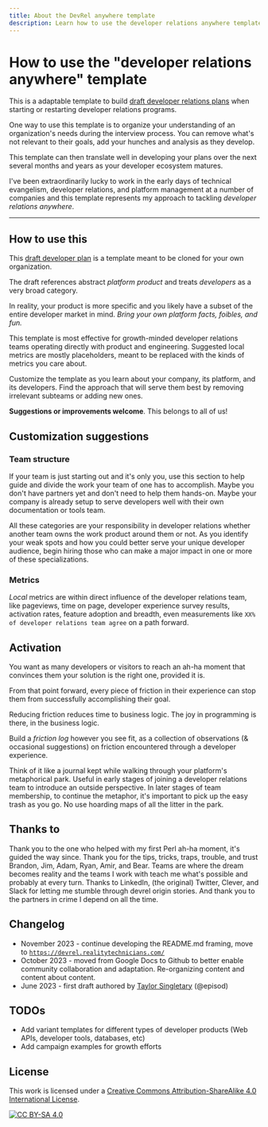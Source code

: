 ```yaml
---
title: About the DevRel anywhere template
description: Learn how to use the developer relations anywhere template to help start or restart a developer relations function at your organization.
---
```


# How to use the "developer relations anywhere" template

This is a adaptable template to build [draft developer relations plans](template.md) when starting or restarting developer relations programs.

One way to use this template is to organize your understanding of an organization's needs during the interview process. You can remove what's not relevant to their goals, add your hunches and analysis as they develop.

This template can then translate well in developing your plans over the next several months and years as your developer ecosystem matures.

I've been extraordinarily lucky to work in the early days of technical evangelism, developer relations, and platform management at a number of companies and this template represents my approach to tackling _developer relations anywhere_.

---

## How to use this

This [draft developer plan](template.md) is a template meant to be cloned for your own organization. 

The draft references abstract _platform product_ and treats _developers_ as a very broad category. 

In reality, your product is more specific and you likely have a subset of the entire developer market in mind. _Bring your own platform facts, foibles, and fun._

This template is most effective for growth-minded developer relations teams operating directly with product and engineering. Suggested local metrics are mostly placeholders, meant to be replaced with the kinds of metrics you care about.

Customize the template as you learn about your company, its platform, and its developers. Find the approach that will serve them best by removing irrelevant subteams or adding new ones.

**Suggestions or improvements welcome**. This belongs to all of us!

## Customization suggestions

### Team structure

If your team is just starting out and it's only you, use this section to help guide and divide the work your team of one has to accomplish. Maybe you don't have partners yet and don't need to help them hands-on. Maybe your company is already setup to serve developers well with their own documentation or tools team.

All these categories are your responsibility in developer relations whether another team owns the work product around them or not. As you identify your weak spots and how you could better serve your unique developer audience, begin hiring those who can make a major impact in one or more of these specializations.

### Metrics

_Local_ metrics are within direct influence of the developer relations team, like pageviews, time on page, developer experience survey results, activation rates, feature adoption and breadth, even measurements like `XX% of developer relations team agree` on a path forward.

## Activation

You want as many developers or visitors to reach an ah-ha moment that convinces them your solution is the right one, provided it is.

From that point forward, every piece of friction in their experience can stop them from successfully accomplishing their goal.

Reducing friction reduces time to business logic. The joy in programming is there, in the business logic.

Build a _friction log_ however you see fit, as a collection of observations (& occasional suggestions) on friction encountered through a developer experience.

Think of it like a journal kept while walking through your platform's metaphorical park. Useful in early stages of joining a developer relations team to introduce an outside perspective. In later stages of team membership, to continue the metaphor, it's important to pick up the easy trash as you go. No use hoarding maps of all the litter in the park.

## Thanks to

Thank you to the one who helped with my first Perl ah-ha moment, it's guided the way since. Thank you for the tips, tricks, traps, trouble, and trust Brandon, Jim, Adam, Ryan, Amir, and Bear. Teams are where the dream becomes reality and the teams I work with teach me what's possible and probably at every turn. Thanks to LinkedIn, (the original) Twitter, Clever, and Slack for letting me stumble through devrel origin stories. And thank you to the partners in crime I depend on all the time.

## Changelog

* November 2023 - continue developing the README.md framing, move to [`https://devrel.realitytechnicians.com/`](https://devrel.realitytechnicians.com/)
* October 2023 - moved from Google Docs to Github to better enable community collaboration and adaptation. Re-organizing content and content about content.
* June 2023 - first draft authored by [Taylor Singletary](https://linkedin.com/in/taylorsingletary) (@episod)

## TODOs

* Add variant templates for different types of developer products (Web APIs, developer tools, databases, etc)
* Add campaign examples for growth efforts

## License

This work is licensed under a
[Creative Commons Attribution-ShareAlike 4.0 International License][cc-by-sa].

[![CC BY-SA 4.0][cc-by-sa-image]][cc-by-sa]

[cc-by-sa]: http://creativecommons.org/licenses/by-sa/4.0/
[cc-by-sa-image]: https://licensebuttons.net/l/by-sa/4.0/88x31.png
[cc-by-sa-shield]: https://img.shields.io/badge/License-CC%20BY--SA%204.0-lightgrey.svg
